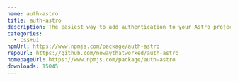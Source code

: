 ```yaml
---
name: auth-astro
title: auth-astro
description: The easiest way to add authentication to your Astro project!
categories:
  - css+ui
npmUrl: https://www.npmjs.com/package/auth-astro
repoUrl: https://github.com/nowaythatworked/auth-astro
homepageUrl: https://www.npmjs.com/package/auth-astro
downloads: 15045
---
```

